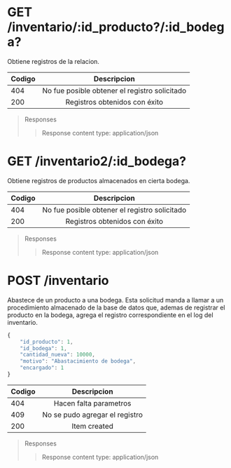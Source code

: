 
# GET /inventario/:id_producto?/:id_bodega?


Obtiene registros de la relacion.

| Codigo | Descripcion |
|-----------|:-----------:| 
| 404 | No fue posible obtener el registro solicitado |
| 200 | Registros obtenidos con éxito |
>Responses
>>Response content type: application/json


# GET /inventario2/:id_bodega?


Obtiene registros de productos almacenados en cierta bodega.

| Codigo | Descripcion |
|-----------|:-----------:| 
| 404 | No fue posible obtener el registro solicitado |
| 200 | Registros obtenidos con éxito |
>Responses
>>Response content type: application/json


# POST /inventario


Abastece de un producto a una bodega. Esta solicitud manda a llamar a un
 procedimiento almacenado de la base de datos que, ademas de registrar el
 producto en la bodega, agrega el registro correspondiente en el log del inventario.
``` js
{
    "id_producto": 1,
    "id_bodega": 1,
    "cantidad_nueva": 10000,
    "motivo": "Abastacimiento de bodega",
    "encargado": 1
}
```


| Codigo | Descripcion |
|-----------|:-----------:| 
| 404 | Hacen falta parametros|
| 409 | No se pudo agregar el registro |
| 200 | Item created |

>Responses
>>Response content type: application/json